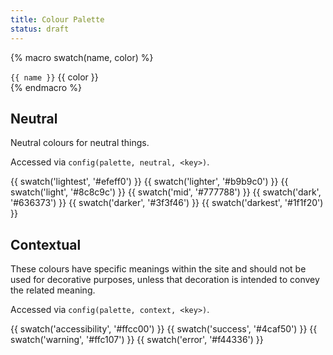 ```yaml
---
title: Colour Palette
status: draft
---
```


{% macro swatch(name, color) %}
<div class="Fractal-Swatch">
	<div class="Fractal-Swatch__swatch" style="background-color:{{ color }}">
	</div>
	<div class="Fractal-Swatch__details">
		<code>{{ name }}</code> {{ color }}
	</div>
</div>
{% endmacro %}

## Neutral

Neutral colours for neutral things. 

Accessed via `config(palette, neutral, <key>)`.

{{ swatch('lightest', '#efeff0') }}
{{ swatch('lighter', '#b9b9c0') }}
{{ swatch('light', '#8c8c9c') }}
{{ swatch('mid', '#777788') }}
{{ swatch('dark', '#636373') }}
{{ swatch('darker', '#3f3f46') }}
{{ swatch('darkest', '#1f1f20') }}

## Contextual

These colours have specific meanings within the site and should not be used for decorative purposes, unless that decoration is intended to convey the related meaning. 

Accessed via `config(palette, context, <key>)`.

{{ swatch('accessibility', '#ffcc00') }}
{{ swatch('success', '#4caf50') }}
{{ swatch('warning', '#ffc107') }}
{{ swatch('error', '#f44336') }}